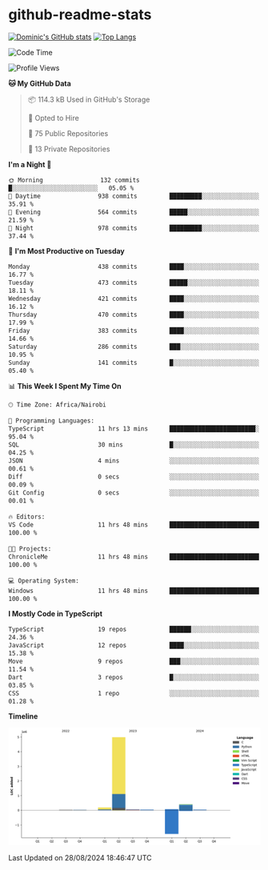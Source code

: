 # github-readme-stats
[![Dominic's GitHub stats](https://github-readme-stats.vercel.app/api?username=Domengo&show_icons=true)](https://github.com/anuraghazra/github-readme-stats)
[![Top Langs](https://github-readme-stats.vercel.app/api/top-langs/?username=Domengo&show_icons=true)](https://github.com/Domengo/github-readme-stats)

<!--START_SECTION:waka-->
![Code Time](http://img.shields.io/badge/Code%20Time-807%20hrs%2010%20mins-blue)

![Profile Views](http://img.shields.io/badge/Profile%20Views-0-blue)

**🐱 My GitHub Data** 

> 📦 114.3 kB Used in GitHub's Storage 
 > 
> 💼 Opted to Hire
 > 
> 📜 75 Public Repositories 
 > 
> 🔑 13 Private Repositories 
 > 
**I'm a Night 🦉** 

```text
🌞 Morning                132 commits         █░░░░░░░░░░░░░░░░░░░░░░░░   05.05 % 
🌆 Daytime                938 commits         █████████░░░░░░░░░░░░░░░░   35.91 % 
🌃 Evening                564 commits         █████░░░░░░░░░░░░░░░░░░░░   21.59 % 
🌙 Night                  978 commits         █████████░░░░░░░░░░░░░░░░   37.44 % 
```
📅 **I'm Most Productive on Tuesday** 

```text
Monday                   438 commits         ████░░░░░░░░░░░░░░░░░░░░░   16.77 % 
Tuesday                  473 commits         █████░░░░░░░░░░░░░░░░░░░░   18.11 % 
Wednesday                421 commits         ████░░░░░░░░░░░░░░░░░░░░░   16.12 % 
Thursday                 470 commits         ████░░░░░░░░░░░░░░░░░░░░░   17.99 % 
Friday                   383 commits         ████░░░░░░░░░░░░░░░░░░░░░   14.66 % 
Saturday                 286 commits         ███░░░░░░░░░░░░░░░░░░░░░░   10.95 % 
Sunday                   141 commits         █░░░░░░░░░░░░░░░░░░░░░░░░   05.40 % 
```


📊 **This Week I Spent My Time On** 

```text
🕑︎ Time Zone: Africa/Nairobi

💬 Programming Languages: 
TypeScript               11 hrs 13 mins      ████████████████████████░   95.04 % 
SQL                      30 mins             █░░░░░░░░░░░░░░░░░░░░░░░░   04.25 % 
JSON                     4 mins              ░░░░░░░░░░░░░░░░░░░░░░░░░   00.61 % 
Diff                     0 secs              ░░░░░░░░░░░░░░░░░░░░░░░░░   00.09 % 
Git Config               0 secs              ░░░░░░░░░░░░░░░░░░░░░░░░░   00.01 % 

🔥 Editors: 
VS Code                  11 hrs 48 mins      █████████████████████████   100.00 % 

🐱‍💻 Projects: 
ChronicleMe              11 hrs 48 mins      █████████████████████████   100.00 % 

💻 Operating System: 
Windows                  11 hrs 48 mins      █████████████████████████   100.00 % 
```

**I Mostly Code in TypeScript** 

```text
TypeScript               19 repos            ██████░░░░░░░░░░░░░░░░░░░   24.36 % 
JavaScript               12 repos            ████░░░░░░░░░░░░░░░░░░░░░   15.38 % 
Move                     9 repos             ███░░░░░░░░░░░░░░░░░░░░░░   11.54 % 
Dart                     3 repos             █░░░░░░░░░░░░░░░░░░░░░░░░   03.85 % 
CSS                      1 repo              ░░░░░░░░░░░░░░░░░░░░░░░░░   01.28 % 
```



**Timeline**

![Lines of Code chart](https://raw.githubusercontent.com/Domengo/Domengo/main/assets/bar_graph.png)


 Last Updated on 28/08/2024 18:46:47 UTC
<!--END_SECTION:waka-->


